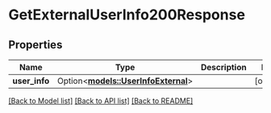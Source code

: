 # GetExternalUserInfo200Response

## Properties

Name | Type | Description | Notes
------------ | ------------- | ------------- | -------------
**user_info** | Option<[**models::UserInfoExternal**](UserInfoExternal.md)> |  | [optional]

[[Back to Model list]](../README.md#documentation-for-models) [[Back to API list]](../README.md#documentation-for-api-endpoints) [[Back to README]](../README.md)


